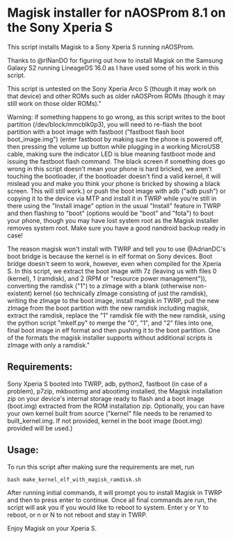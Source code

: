 # Magisk installer for nAOSProm 8.1 on the Sony Xperia S

This script installs Magisk to a Sony Xperia S running nAOSProm.

Thanks to @rINanDO for figuring out how to install Magisk on the Samsung Galaxy S2 running LineageOS 16.0 as I have used some of his work in this script.

This script is untested on the Sony Xperia Arco S (though it may work on that device) and other ROMs such as older nAOSProm ROMs (though it may still work on those older ROMs)."

Warning: if something happens to go wrong, as this script writes to the boot partition (/dev/block/mmcblk0p3), you will need to re-flash the boot partition with a boot image with fastboot ("fastboot flash boot boot_image.img") (enter fastboot by making sure the phone is powered off, then pressing the volume up button while plugging in a working MicroUSB cable, making sure the indicator LED is blue meaning fastboot mode and issuing the fastboot flash command. The black screen if something does go wrong in this script doesn't mean your phone is hard bricked, we aren't touching the bootloader, if the bootloader doesn't find a valid kernel, it will mislead you and make you think your phone is bricked by showing a black screen. This will still work.) or push the boot image with adb ("adb push") or copying it to the device via MTP and install it in TWRP while you're still in there using the "Install image" option in the usual "Install" feature in TWRP and then flashing to "boot" (options would be "boot" and "fota") to boot your phone, though you may have lost system root as the Magisk installer removes system root.
Make sure you have a good nandroid backup ready in case!

The reason magisk won't install with TWRP and tell you to use @AdrianDC's boot bridge is because the kernel is in elf format on Sony devices. Boot bridge doesn't seem to work, however, even when compiled for the Xperia S. In this script, we extract the boot image with 7z (leaving us with files 0 (kernel), 1 (ramdisk), and 2 (RPM or "resource power management")), converting the ramdisk ("1") to a zImage with a blank (otherwise non-existent) kernel (so technically zImage consisting of just the ramdisk), writing the zImage to the boot image, install magisk in TWRP, pull the new zImage from the boot partition with the new ramdisk including magisk, extract the ramdisk, replace the "1" ramdisk file with the new ramdisk, using the python script "mkelf.py" to merge the "0", "1", and "2" files into one, final boot image in elf format and then pushing it to the boot partition. One of the formats the magisk installer supports without additional scripts is zImage with only a ramdisk."

## Requirements:
Sony Xperia S booted into TWRP, adb, python2, fastboot (in case of a problem), p7zip, mkbootimg and abootimg installed, the Magisk installation zip on your device's internal storage ready to flash and a boot image (boot.img) extracted from the ROM installation zip. Optionally, you can have your own kernel built from source ("kernel" file needs to be renamed to built_kernel.img. If not provided, kernel in the boot image (boot.img) provided will be used.)

## Usage:
To run this script after making sure the requirements are met, run 
```
bash make_kernel_elf_with_magisk_ramdisk.sh
```
After running initial commands, it will prompt you to install Magisk in TWRP and then to press enter to continue. Once all final commands are run, the script will ask you if you would like to reboot to system. Enter y or Y to reboot, or n or N to not reboot and stay in TWRP.

Enjoy Magisk on your Xperia S.
